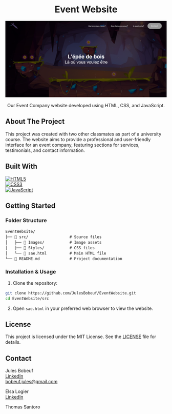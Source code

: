 <div align="center">
  <h1 align="center">Event Website</h1>
  <img src="assets/readme-event.png" alt="Event Website Screenshot" width="600">  <p align="center">
    Our Event Company website developed using HTML, CSS, and JavaScript.
</div>

## About The Project

This project was created with two other classmates as part of a university course. The website aims to provide a professional and user-friendly interface for an event company, featuring sections for services, testimonials, and contact information.

## Built With

[![HTML5](https://img.shields.io/badge/HTML5-E34F26?style=for-the-badge&logo=html5&logoColor=white)](https://developer.mozilla.org/en-US/docs/Web/HTML)  
[![CSS3](https://img.shields.io/badge/CSS3-1572B6?style=for-the-badge&logo=css3&logoColor=white)](https://developer.mozilla.org/en-US/docs/Web/CSS)  
[![JavaScript](https://img.shields.io/badge/JavaScript-F7DF1E?style=for-the-badge&logo=javascript&logoColor=black)](https://developer.mozilla.org/en-US/docs/Web/JavaScript)

## Getting Started

### Folder Structure

```markdown
EventWebsite/
├── 📁 src/                  # Source files
│   ├── 📁 Images/           # Image assets
│   ├── 📁 Styles/           # CSS files
│   └── 📄 sae.html          # Main HTML file
└── 📄 README.md             # Project documentation
```

### Installation & Usage

1. Clone the repository:

```sh
git clone https://github.com/JulesBobeuf/EventWebsite.git
cd EventWebsite/src
```

2. Open `sae.html` in your preferred web browser to view the website.

## License

This project is licensed under the MIT License. See the [LICENSE](LICENSE) file for details.

## Contact

Jules Bobeuf  
[LinkedIn](https://www.linkedin.com/in/bobeuf-jules/)  
bobeuf.jules@gmail.com

Elsa Logier  
[LinkedIn](https://www.linkedin.com/in/elsa-logier-2bb692254/)

Thomas Santoro  
